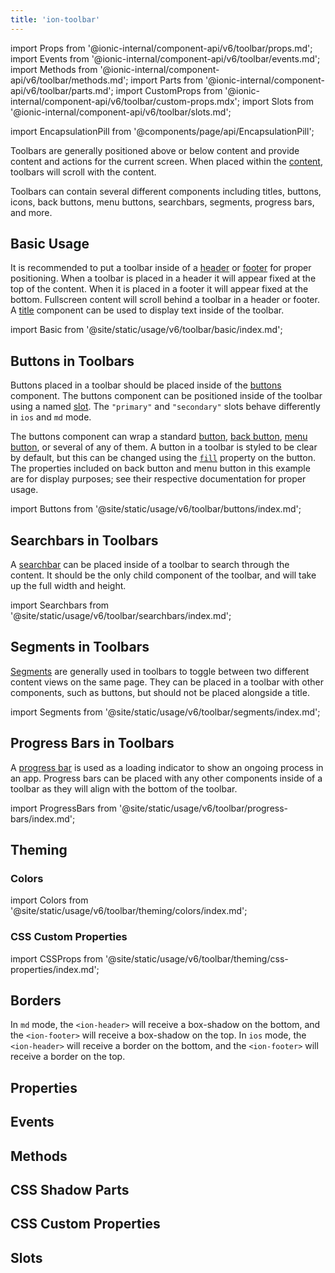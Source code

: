 ```yaml
---
title: 'ion-toolbar'
---
```


import Props from '@ionic-internal/component-api/v6/toolbar/props.md';
import Events from '@ionic-internal/component-api/v6/toolbar/events.md';
import Methods from '@ionic-internal/component-api/v6/toolbar/methods.md';
import Parts from '@ionic-internal/component-api/v6/toolbar/parts.md';
import CustomProps from '@ionic-internal/component-api/v6/toolbar/custom-props.mdx';
import Slots from '@ionic-internal/component-api/v6/toolbar/slots.md';

<head>
  <title>Toolbar | Customize App Menu Toolbar Buttons and Icons</title>
  <meta
    name="description"
    content="Ion-toolbar component lets you customize toolbar buttons on your app menu. Add fixed toolbars above or below content or use full screen to scroll with content."
  />
</head>

import EncapsulationPill from '@components/page/api/EncapsulationPill';

<EncapsulationPill type="shadow" />

Toolbars are generally positioned above or below content and provide content and actions for the current screen. When placed within the [content](./content), toolbars will scroll with the content.

Toolbars can contain several different components including titles, buttons, icons, back buttons, menu buttons, searchbars, segments, progress bars, and more.

## Basic Usage

It is recommended to put a toolbar inside of a [header](./header) or [footer](./footer) for proper positioning. When a toolbar is placed in a header it will appear fixed at the top of the content. When it is placed in a footer it will appear fixed at the bottom. Fullscreen content will scroll behind a toolbar in a header or footer. A [title](./title) component can be used to display text inside of the toolbar.

import Basic from '@site/static/usage/v6/toolbar/basic/index.md';

<Basic />

## Buttons in Toolbars

Buttons placed in a toolbar should be placed inside of the [buttons](./buttons) component. The buttons component can be positioned inside of the toolbar using a named [slot](#slots). The `"primary"` and `"secondary"` slots behave differently in `ios` and `md` mode.

The buttons component can wrap a standard [button](./button), [back button](./back-button), [menu button](./menu-button), or several of any of them. A button in a toolbar is styled to be clear by default, but this can be changed using the [`fill`](./button#fill) property on the button. The properties included on back button and menu button in this example are for display purposes; see their respective documentation for proper usage.

import Buttons from '@site/static/usage/v6/toolbar/buttons/index.md';

<Buttons />

## Searchbars in Toolbars

A [searchbar](./searchbar) can be placed inside of a toolbar to search through the content. It should be the only child component of the toolbar, and will take up the full width and height.

import Searchbars from '@site/static/usage/v6/toolbar/searchbars/index.md';

<Searchbars />

## Segments in Toolbars

[Segments](./segment) are generally used in toolbars to toggle between two different content views on the same page. They can be placed in a toolbar with other components, such as buttons, but should not be placed alongside a title.

import Segments from '@site/static/usage/v6/toolbar/segments/index.md';

<Segments />

## Progress Bars in Toolbars

A [progress bar](./progress-bar) is used as a loading indicator to show an ongoing process in an app. Progress bars can be placed with any other components inside of a toolbar as they will align with the bottom of the toolbar.

import ProgressBars from '@site/static/usage/v6/toolbar/progress-bars/index.md';

<ProgressBars />

## Theming

### Colors

import Colors from '@site/static/usage/v6/toolbar/theming/colors/index.md';

<Colors />

### CSS Custom Properties

import CSSProps from '@site/static/usage/v6/toolbar/theming/css-properties/index.md';

<CSSProps />

## Borders

In `md` mode, the `<ion-header>` will receive a box-shadow on the bottom, and the `<ion-footer>` will receive a box-shadow on the top. In `ios` mode, the `<ion-header>` will receive a border on the bottom, and the `<ion-footer>` will receive a border on the top.

## Properties

<Props />

## Events

<Events />

## Methods

<Methods />

## CSS Shadow Parts

<Parts />

## CSS Custom Properties

<CustomProps />

## Slots

<Slots />

